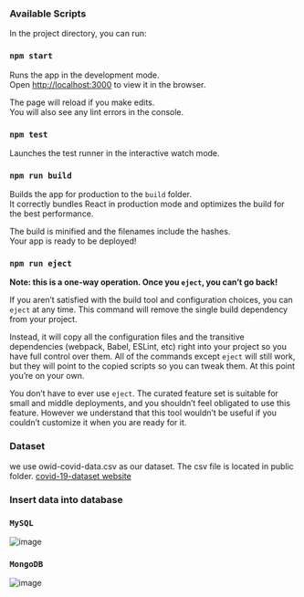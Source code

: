 ### Available Scripts

In the project directory, you can run:

### `npm start`

Runs the app in the development mode.\
Open [http://localhost:3000](http://localhost:3000) to view it in the browser.

The page will reload if you make edits.\
You will also see any lint errors in the console.

### `npm test`

Launches the test runner in the interactive watch mode.

### `npm run build`

Builds the app for production to the `build` folder.\
It correctly bundles React in production mode and optimizes the build for the best performance.

The build is minified and the filenames include the hashes.\
Your app is ready to be deployed!

### `npm run eject`

**Note: this is a one-way operation. Once you `eject`, you can’t go back!**

If you aren’t satisfied with the build tool and configuration choices, you can `eject` at any time. This command will remove the single build dependency from your project.

Instead, it will copy all the configuration files and the transitive dependencies (webpack, Babel, ESLint, etc) right into your project so you have full control over them. All of the commands except `eject` will still work, but they will point to the copied scripts so you can tweak them. At this point you’re on your own.

You don’t have to ever use `eject`. The curated feature set is suitable for small and middle deployments, and you shouldn’t feel obligated to use this feature. However we understand that this tool wouldn’t be useful if you couldn’t customize it when you are ready for it.

### Dataset
we use owid-covid-data.csv as our dataset. The csv file is located in public folder.
[covid-19-dataset website](https://github.com/owid/covid-19-data/tree/master/public/data)

### Insert data into database
### `MySQL`
![image](https://user-images.githubusercontent.com/79630970/124370364-68287e00-dca9-11eb-8a00-b767e4eb7e63.png)

### `MongoDB`
![image](https://user-images.githubusercontent.com/79630970/124370373-78d8f400-dca9-11eb-8423-2c137978256c.png)

